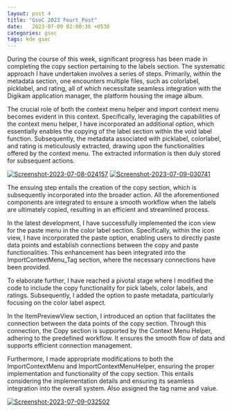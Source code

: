 ```yaml
---
layout: post 4
title: "GsoC 2023 Fourt_Post"
date:   2023-07-09 02:00:36 +0530
categories: gsoc
tags: kde gsoc
---
```

During the course of this week, significant progress has been made in completing the copy section pertaining to the labels section. The systematic approach I have undertaken involves a series of steps. Primarily, within the metadata section, one encounters multiple files, such as colorlabel, picklabel, and rating, all of which necessitate seamless integration with the Digikam application manager, the platform housing the image album.

The crucial role of both the context menu helper and import context menu becomes evident in this context. Specifically, leveraging the capabilities of the context menu helper, I have incorporated an additional option, which essentially enables the copying of the label section within the void label function. Subsequently, the metadata associated with picklabel, colorlabel, and rating is meticulously extracted, drawing upon the functionalities offered by the context menu. The extracted information is then duly stored for subsequent actions.

<a href="https://ibb.co/qCtPRtB"><img src="https://i.ibb.co/Nr8HL8x/Screenshot-2023-07-08-024157.png" alt="Screenshot-2023-07-08-024157" border="0"></a>
<a href="https://ibb.co/SKHg1H0"><img src="https://i.ibb.co/xMwbcwG/Screenshot-2023-07-09-030741.png" alt="Screenshot-2023-07-09-030741" border="0"></a>

The ensuing step entails the creation of the copy section, which is subsequently incorporated into the broader action. All the aforementioned components are integrated to ensure a smooth workflow when the labels are ultimately copied, resulting in an efficient and streamlined process.

In the latest development, I have successfully implemented the icon view for the paste menu in the color label section. Specifically, within the icon view, I have incorporated the paste option, enabling users to directly paste data points and establish connections between the copy and paste functionalities. This enhancement has been integrated into the ImportContextMenu_Tag section, where the necessary connections have been provided.

To elaborate further, I have reached a pivotal stage where I modified the code to include the copy functionality for pick labels, color labels, and ratings. Subsequently, I added the option to paste metadata, particularly focusing on the color label aspect.

In the ItemPreviewView section, I introduced an option that facilitates the connection between the data points of the copy section. Through this connection, the Copy section is supported by the Context Menu Helper, adhering to the predefined workflow. It ensures the smooth flow of data and supports efficient connection management.

Furthermore, I made appropriate modifications to both the ImportContextMenu and ImportContextMenuHelper, ensuring the proper implementation and functionality of the copy section. This entails considering the implementation details and ensuring its seamless integration into the overall system. Also assigned the tag name and value.

<a href="https://ibb.co/Svy31hQ"><img src="https://i.ibb.co/zfx4Ly8/Screenshot-2023-07-09-032502.png" alt="Screenshot-2023-07-09-032502" border="0"></a>
